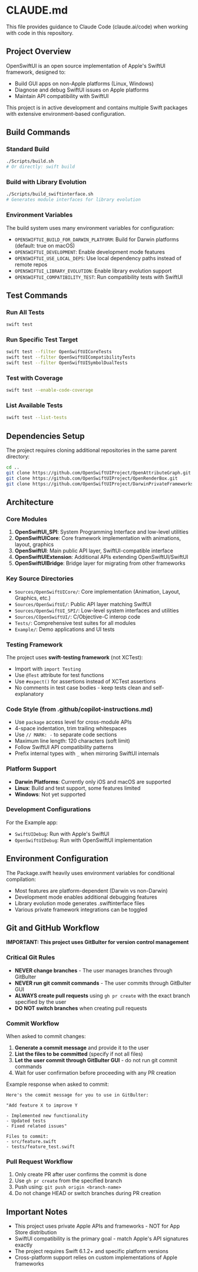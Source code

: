 # CLAUDE.md

This file provides guidance to Claude Code (claude.ai/code) when working with code in this repository.

## Project Overview

OpenSwiftUI is an open source implementation of Apple's SwiftUI framework, designed to:
- Build GUI apps on non-Apple platforms (Linux, Windows)  
- Diagnose and debug SwiftUI issues on Apple platforms
- Maintain API compatibility with SwiftUI

This project is in active development and contains multiple Swift packages with extensive environment-based configuration.

## Build Commands

### Standard Build
```bash
./Scripts/build.sh
# Or directly: swift build
```

### Build with Library Evolution
```bash
./Scripts/build_swiftinterface.sh
# Generates module interfaces for library evolution
```

### Environment Variables
The build system uses many environment variables for configuration:
- `OPENSWIFTUI_BUILD_FOR_DARWIN_PLATFORM`: Build for Darwin platforms (default: true on macOS)
- `OPENSWIFTUI_DEVELOPMENT`: Enable development mode features
- `OPENSWIFTUI_USE_LOCAL_DEPS`: Use local dependency paths instead of remote repos
- `OPENSWIFTUI_LIBRARY_EVOLUTION`: Enable library evolution support
- `OPENSWIFTUI_COMPATIBILITY_TEST`: Run compatibility tests with SwiftUI

## Test Commands

### Run All Tests
```bash
swift test
```

### Run Specific Test Target
```bash
swift test --filter OpenSwiftUICoreTests
swift test --filter OpenSwiftUICompatibilityTests
swift test --filter OpenSwiftUISymbolDualTests
```

### Test with Coverage
```bash
swift test --enable-code-coverage
```

### List Available Tests
```bash
swift test --list-tests
```

## Dependencies Setup

The project requires cloning additional repositories in the same parent directory:

```bash
cd ..
git clone https://github.com/OpenSwiftUIProject/OpenAttributeGraph.git
git clone https://github.com/OpenSwiftUIProject/OpenRenderBox.git
git clone https://github.com/OpenSwiftUIProject/DarwinPrivateFrameworks.git
```

## Architecture

### Core Modules

1. **OpenSwiftUI_SPI**: System Programming Interface and low-level utilities
2. **OpenSwiftUICore**: Core framework implementation with animations, layout, graphics
3. **OpenSwiftUI**: Main public API layer, SwiftUI-compatible interface
4. **OpenSwiftUIExtension**: Additional APIs extending OpenSwiftUI/SwiftUI
5. **OpenSwiftUIBridge**: Bridge layer for migrating from other frameworks

### Key Source Directories

- `Sources/OpenSwiftUICore/`: Core implementation (Animation, Layout, Graphics, etc.)
- `Sources/OpenSwiftUI/`: Public API layer matching SwiftUI
- `Sources/OpenSwiftUI_SPI/`: Low-level system interfaces and utilities
- `Sources/COpenSwiftUI/`: C/Objective-C interop code
- `Tests/`: Comprehensive test suites for all modules
- `Example/`: Demo applications and UI tests

### Testing Framework

The project uses **swift-testing framework** (not XCTest):
- Import with `import Testing`
- Use `@Test` attribute for test functions
- Use `#expect()` for assertions instead of XCTest assertions
- No comments in test case bodies - keep tests clean and self-explanatory

### Code Style (from .github/copilot-instructions.md)

- Use `package` access level for cross-module APIs
- 4-space indentation, trim trailing whitespaces
- Use `// MARK: -` to separate code sections
- Maximum line length: 120 characters (soft limit)
- Follow SwiftUI API compatibility patterns
- Prefix internal types with `_` when mirroring SwiftUI internals

### Platform Support

- **Darwin Platforms**: Currently only iOS and macOS are supported
- **Linux**: Build and test support, some features limited
- **Windows**: Not yet supported

### Development Configurations

For the Example app:
- `SwiftUIDebug`: Run with Apple's SwiftUI
- `OpenSwiftUIDebug`: Run with OpenSwiftUI implementation

## Environment Configuration

The Package.swift heavily uses environment variables for conditional compilation:
- Most features are platform-dependent (Darwin vs non-Darwin)
- Development mode enables additional debugging features
- Library evolution mode generates .swiftinterface files
- Various private framework integrations can be toggled

## Git and GitHub Workflow

**IMPORTANT: This project uses GitBulter for version control management**

### Critical Git Rules
- **NEVER change branches** - The user manages branches through GitBulter
- **NEVER run git commit commands** - The user commits through GitBulter GUI
- **ALWAYS create pull requests** using `gh pr create` with the exact branch specified by the user
- **DO NOT switch branches** when creating pull requests

### Commit Workflow
When asked to commit changes:
1. **Generate a commit message** and provide it to the user
2. **List the files to be committed** (specify if not all files)
3. **Let the user commit through GitBulter GUI** - do not run git commit commands
4. Wait for user confirmation before proceeding with any PR creation

Example response when asked to commit:
```
Here's the commit message for you to use in GitBulter:

"Add feature X to improve Y

- Implemented new functionality
- Updated tests
- Fixed related issues"

Files to commit:
- src/feature.swift
- tests/feature_test.swift
```

### Pull Request Workflow
1. Only create PR after user confirms the commit is done
2. Use `gh pr create` from the specified branch
3. Push using: `git push origin <branch-name>`
4. Do not change HEAD or switch branches during PR creation

## Important Notes

- This project uses private Apple APIs and frameworks - NOT for App Store distribution
- SwiftUI compatibility is the primary goal - match Apple's API signatures exactly  
- The project requires Swift 6.1.2+ and specific platform versions
- Cross-platform support relies on custom implementations of Apple frameworks